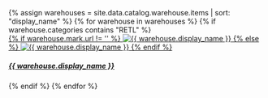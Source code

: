 <div class="destinations-catalog">
  <div class="destinations-catalog__section">
    <div class="flex flex--wrap waffle waffle--xlarge">
      {% assign warehouses = site.data.catalog.warehouse.items | sort: "display_name" %}
      {% for warehouse in warehouses %}
        {% if warehouse.categories contains "RETL" %}
          <div class="flex__column flex__column--6">
            <a class="thumbnail-integration flex flex--middle" href="{{ site.baseurl }}/{{ warehouse.url }}/">
              <div class="thumbnail-integration__content">
                <div class="flex flex--wrap flex--middle waffle waffle--xlarge@medium">
                  <div class="flex__column flex__column--12 flex__column--2@medium thumbnail-integration__logo-wrapper">
                    {% if warehouse.mark.url != '' %}
                      <img class="thumbnail-integration__logo image" alt="{{ warehouse.display_name }}" src="{{ warehouse.mark.url }}" />
                    {% else %}
                      <img class="thumbnail-integration__logo image" alt="{{ warehouse.display_name }}" src="{{ warehouse.logo.url }}" />
                    {% endif %}
                  </div>
                  <h5 class="flex__column flex__column--12 flex__column--10@medium">{{ warehouse.display_name }}</h5>
                </div>
              </div>
            </a>
          </div>
        {% endif %}
      {% endfor %}
    </div>
  </div>
</div>